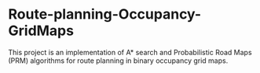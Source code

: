 # Route-planning-Occupancy-GridMaps
This project is an implementation of A* search and Probabilistic Road Maps (PRM) algorithms for route planning in binary occupancy grid maps.
